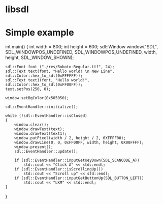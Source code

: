 # libsdl

# Simple example

int main()
{
    int width = 800;
    int height = 600;
    sdl::Window window("SDL", SDL_WINDOWPOS_UNDEFINED, SDL_WINDOWPOS_UNDEFINED, width, height, SDL_WINDOW_SHOWN);

    sdl::Font font ("./res/Roboto-Regular.ttf", 24);
    sdl::Text text(font, "Hello world! \n New Line", sdl::Color::hex_to_sdl(0xFFFFFF));
    sdl::Text text1(font, "Hello world!", sdl::Color::hex_to_sdl(0xFF00FF));
    text.setPos(250, 0);

    window.setBgColor(0x505050);

    sdl::EventHandler::initialize();

    while (!sdl::EventHandler::isClosed)
    {
        window.clear();
        window.drawText(text);
        window.drawText(text1);
        window.putPixel(width / 2, height / 2, 0XFFFF00);
        window.drawLine(0, 0, 0xFF00FF, width, height, 0X00FFFF);
        window.present();
        sdl::EventHandler::update();

        if (sdl::EventHandler::inputGetKeyDown(SDL_SCANCODE_A))
            std::cout << "Click A" << std::endl;
        if (sdl::EventHandler::isScrollingUp())
            std::cout << "Scroll up" << std::endl;
        if (sdl::EventHandler::inputGetButtonUp(SDL_BUTTON_LEFT))
            std::cout << "LKM" << std::endl;
    }
}
